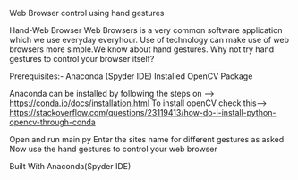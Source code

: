 Web Browser control using hand gestures

Hand-Web Browser Web Browsers is a very common software application which we use everyday everyhour. Use of technology can make use of web browsers more simple.We know about hand gestures. Why not try hand gestures to control your browser itself?

Prerequisites:- Anaconda (Spyder IDE) Installed OpenCV Package

Anaconda can be installed by following the steps on --> https://conda.io/docs/installation.html To install openCV check this--> https://stackoverflow.com/questions/23119413/how-do-i-install-python-opencv-through-conda

Open and run main.py Enter the sites name for different gestures as asked Now use the hand gestures to control your web browser

Built With Anaconda(Spyder IDE)
